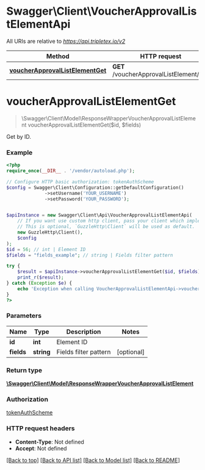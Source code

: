 # Swagger\Client\VoucherApprovalListElementApi

All URIs are relative to *https://api.tripletex.io/v2*

Method | HTTP request | Description
------------- | ------------- | -------------
[**voucherApprovalListElementGet**](VoucherApprovalListElementApi.md#voucherApprovalListElementGet) | **GET** /voucherApprovalListElement/{id} | Get by ID.


# **voucherApprovalListElementGet**
> \Swagger\Client\Model\ResponseWrapperVoucherApprovalListElement voucherApprovalListElementGet($id, $fields)

Get by ID.



### Example
```php
<?php
require_once(__DIR__ . '/vendor/autoload.php');

// Configure HTTP basic authorization: tokenAuthScheme
$config = Swagger\Client\Configuration::getDefaultConfiguration()
              ->setUsername('YOUR_USERNAME')
              ->setPassword('YOUR_PASSWORD');


$apiInstance = new Swagger\Client\Api\VoucherApprovalListElementApi(
    // If you want use custom http client, pass your client which implements `GuzzleHttp\ClientInterface`.
    // This is optional, `GuzzleHttp\Client` will be used as default.
    new GuzzleHttp\Client(),
    $config
);
$id = 56; // int | Element ID
$fields = "fields_example"; // string | Fields filter pattern

try {
    $result = $apiInstance->voucherApprovalListElementGet($id, $fields);
    print_r($result);
} catch (Exception $e) {
    echo 'Exception when calling VoucherApprovalListElementApi->voucherApprovalListElementGet: ', $e->getMessage(), PHP_EOL;
}
?>
```

### Parameters

Name | Type | Description  | Notes
------------- | ------------- | ------------- | -------------
 **id** | **int**| Element ID |
 **fields** | **string**| Fields filter pattern | [optional]

### Return type

[**\Swagger\Client\Model\ResponseWrapperVoucherApprovalListElement**](../Model/ResponseWrapperVoucherApprovalListElement.md)

### Authorization

[tokenAuthScheme](../../README.md#tokenAuthScheme)

### HTTP request headers

 - **Content-Type**: Not defined
 - **Accept**: Not defined

[[Back to top]](#) [[Back to API list]](../../README.md#documentation-for-api-endpoints) [[Back to Model list]](../../README.md#documentation-for-models) [[Back to README]](../../README.md)

